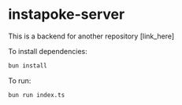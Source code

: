 # instapoke-server

This is a backend for another repository [link_here]

To install dependencies:

```bash
bun install
```

To run:

```bash
bun run index.ts
```

